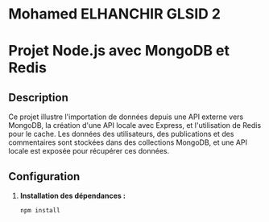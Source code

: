 # Mohamed ELHANCHIR GLSID 2
# Projet Node.js avec MongoDB et Redis

## Description

Ce projet illustre l'importation de données depuis une API externe vers MongoDB, la création d'une API locale avec Express, et l'utilisation de Redis pour le cache. Les données des utilisateurs, des publications et des commentaires sont stockées dans des collections MongoDB, et une API locale est exposée pour récupérer ces données.

## Configuration

1. **Installation des dépendances :**
   ```bash
   npm install

